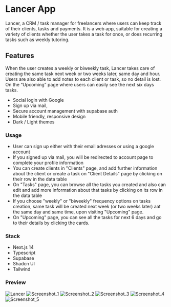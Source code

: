 
# Lancer App

Lancer, a CRM / task manager for freelancers where users can keep track of their clients, tasks and payments. It is a web app, suitable for creating a variety of clients whether the user takes a task for once, or does recurring tasks such as weekly tutoring.

## Features
 When the user creates a weekly or biweekly task, Lancer takes care of creating the same task next week or two weeks later, same day and hour. Users are also able to add notes to each client or task, so no detail is lost. On the “Upcoming” page where users can easily see the next six days tasks.

- Social login with Google
- Sign up via mail,
- Secure account management with supabase auth
- Mobile friendly, responsive design
- Dark / Light themes

  
### Usage

- User can sign up either with their email adresses or using a google account
- If you signed up via mail, you will be redirected to account page to complete your profile information
- You can create clients in "Clients" page, and add further information about the client or create a task on "Client Details" page by clicking on their row in the data table
- On "Tasks" page, you can browse all the tasks you created and also can edit and add more information about that tasks by clicking on its row in the data table
- If you choose "weekly" or "biweekly" frequency options on tasks creation, same task will be created next week (or two weeks later) aat the same day and same time, upon visiting "Upcoming" page. 
- On "Upcoming" page, you can see all the tasks for next 6 days and go to their details by clicking the cards.
  
### Stack

- Next.js 14
- Typescript
- Supabase
- Shadcn UI
- Tailwind
  
### Preview

![Lancer](https://github.com/sadikbarisyilmaz/lancer/assets/89347761/2740ac81-44fd-4122-a96b-66ff8a080f33)
![Screenshot_1](https://github.com/sadikbarisyilmaz/lancer/assets/89347761/1b002bf6-ebf1-4536-b0e9-57825b6f4ef0)
![Screenshot_2](https://github.com/sadikbarisyilmaz/lancer/assets/89347761/24037ce6-86c1-4633-8d21-3e7affd906ab)
![Screenshot_3](https://github.com/sadikbarisyilmaz/lancer/assets/89347761/31eda7a6-657f-4ce6-a078-47afe65d4eae)
![Screenshot_4](https://github.com/sadikbarisyilmaz/lancer/assets/89347761/252a466a-58a1-49ef-b2c1-c678e82adb85)
![Screenshot_5](https://github.com/sadikbarisyilmaz/lancer/assets/89347761/e2e49117-fb4b-493e-98a8-f5e54443fbc1)
